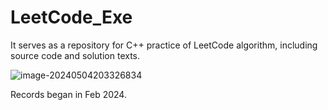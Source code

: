 # LeetCode_Exe

It serves as a repository for C++ practice of LeetCode algorithm, including source code and solution texts.

![image-20240504203326834](http://henry-typora.oss-cn-beijing.aliyuncs.com/img/image-20240504203326834.png)

Records began in Feb 2024.

